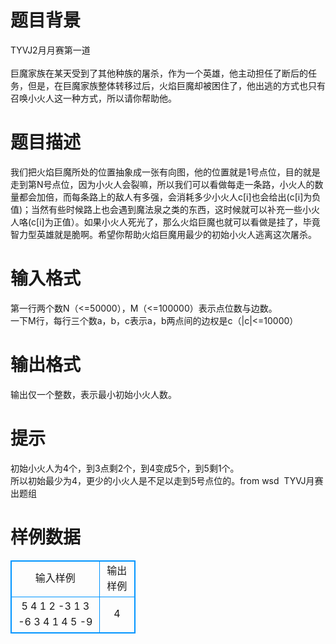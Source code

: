 # 

 
 # 题目背景 
TYVJ2月月赛第一道<BR><BR>巨魔家族在某天受到了其他种族的屠杀，作为一个英雄，他主动担任了断后的任务，但是，在巨魔家族整体转移过后，火焰巨魔却被困住了，他出逃的方式也只有召唤小火人这一种方式，所以请你帮助他。 

 
 # 题目描述 
我们把火焰巨魔所处的位置抽象成一张有向图，他的位置就是1号点位，目的就是走到第N号点位，因为小火人会裂嘛，所以我们可以看做每走一条路，小火人的数量都会加倍，而每条路上的敌人有多强，会消耗多少小火人c[i]也会给出(c[i]为负值)；当然有些时候路上也会遇到魔法泉之类的东西，这时候就可以补充一些小火人咯(c[i]为正值）。如果小火人死光了，那么火焰巨魔也就可以看做是挂了，毕竟智力型英雄就是脆啊。希望你帮助火焰巨魔用最少的初始小火人逃离这次屠杀。 

 
 # 输入格式 
第一行两个数N（&lt;=50000），M（&lt;=100000）表示点位数与边数。<BR>一下M行，每行三个数a，b，c表示a，b两点间的边权是c（|c|&lt;=10000） 

 
 # 输出格式 
输出仅一个整数，表示最小初始小火人数。<BR> 

 
 # 提示 
初始小火人为4个，到3点剩2个，到4变成5个，到5剩1个。<BR>所以初始最少为4，更少的小火人是不足以走到5号点位的。from&nbsp;wsd&nbsp;&nbsp;TYVJ月赛出题组 
# 样例数据
<style>
        table,table tr th, table tr td { border:1px solid #0094ff; }
        table { width: 200px; min-height: 25px; line-height: 25px; text-align: center; border-collapse: collapse;}   
    </style>
<table>
	<tr>
		<td>输入样例</td>
		<td>输出样例</td>
	</tr>
<tr><td>5 4
1 2 -3
1 3 -6
3 4 1
4 5 -9
</td><td>4</td></tr></table>
